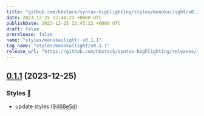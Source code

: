 ```yaml
---
title: "github.com/hbstack/syntax-highlighting/styles/monokailight/v0.1.1"
date: 2023-12-25 12:44:23 +0000 UTC
publishDate: 2023-12-25 12:45:12 +0000 UTC
draft: false
prerelease: false
name: "styles/monokailight: v0.1.1"
tag_name: "styles/monokailight/v0.1.1"
release_url: "https://github.com/hbstack/syntax-highlighting/releases/tag/styles/monokailight/v0.1.1"
---
```


## [0.1.1](https://github.com/hbstack/syntax-highlighting/compare/styles/monokailight/v0.1.0...styles/monokailight/v0.1.1) (2023-12-25)


### Styles 🎨

* update styles ([9468e5d](https://github.com/hbstack/syntax-highlighting/commit/9468e5d054f6c1775a1966bcf308506cebd2f804))
